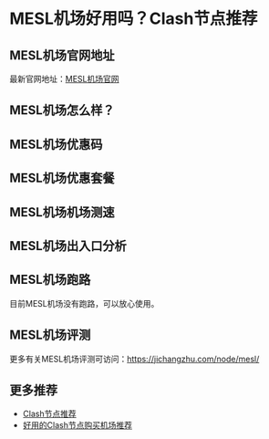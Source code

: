 # MESL机场好用吗？Clash节点推荐

## MESL机场官网地址
最新官网地址：[MESL机场官网](https://ct.affxc.com/mesl/)

## MESL机场怎么样？


## MESL机场优惠码


## MESL机场优惠套餐


## MESL机场机场测速


## MESL机场出入口分析


## MESL机场跑路
目前MESL机场没有跑路，可以放心使用。

## MESL机场评测
更多有关MESL机场评测可访问：https://jichangzhu.com/node/mesl/

## 更多推荐
 - [Clash节点推荐](https://github.com/clashdownload/Clash)
 - [好用的Clash节点购买机场推荐](https://clash.top/node/?utm_source=github&utm_medium=clashdownload-details)

